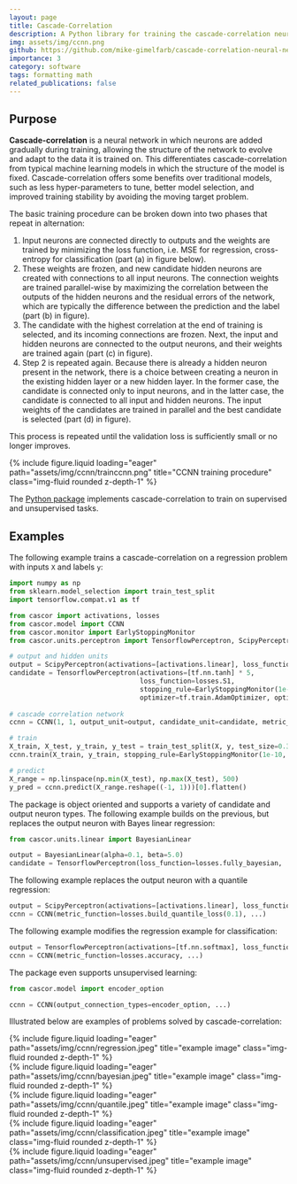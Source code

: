 ```yaml
---
layout: page
title: Cascade-Correlation
description: A Python library for training the cascade-correlation neural network.
img: assets/img/ccnn.png
github: https://github.com/mike-gimelfarb/cascade-correlation-neural-networks
importance: 3
category: software
tags: formatting math
related_publications: false
---
```


## Purpose

**Cascade-correlation** is a neural network in which neurons are added gradually during training, allowing the structure of the network to evolve and adapt to the data it is trained on. This differentiates
cascade-correlation from typical machine learning models in which the structure of the model is fixed. Cascade-correlation offers some benefits over traditional models, such as less hyper-parameters to tune, better model selection, and improved training stability by avoiding the moving target problem.

The basic training procedure can be broken down into two phases that repeat in alternation:
1. Input neurons are connected directly to outputs and the weights are trained by minimizing the loss function, i.e. MSE for regression, cross-entropy for classification (part (a) in figure below).
2. These weights are frozen, and new candidate hidden neurons are created with connections to all input neurons. The connection weights are trained parallel-wise by maximizing the correlation between the outputs of the hidden neurons and the residual errors of the network, which are typically the difference between the prediction and the label (part (b) in figure).
3. The candidate with the highest correlation at the end of training is selected, and its incoming connections are frozen. Next, the input and hidden neurons are connected to the output neurons, and their weights are trained again (part (c) in figure).
4. Step 2 is repeated again. Because there is already a hidden neuron present in the network, there is a choice between creating a neuron in the existing hidden layer or a new hidden layer. In the former case, the candidate is connected only to input neurons, and in the latter case, the candidate is connected to all input and hidden neurons. The input weights of the candidates are trained in parallel and the best candidate is selected (part (d) in figure). 

This process is repeated until the validation loss is sufficiently small or no longer improves.

<div class="row">
    <div class="col-sm mt-2 mt-md-0">
{% include figure.liquid loading="eager" path="assets/img/ccnn/trainccnn.png" title="CCNN training procedure" class="img-fluid rounded z-depth-1" %}
    </div>
</div>

The [Python package](https://github.com/mike-gimelfarb/cascade-correlation-neural-networks/)
implements cascade-correlation to train on supervised and unsupervised tasks.

## Examples

The following example trains a cascade-correlation on a regression problem with inputs ``X`` and labels ``y``:

```python
import numpy as np
from sklearn.model_selection import train_test_split
import tensorflow.compat.v1 as tf

from cascor import activations, losses
from cascor.model import CCNN
from cascor.monitor import EarlyStoppingMonitor
from cascor.units.perceptron import TensorflowPerceptron, ScipyPerceptron

# output and hidden units
output = ScipyPerceptron(activations=[activations.linear], loss_function=losses.mse)
candidate = TensorflowPerceptron(activations=[tf.nn.tanh] * 5, 
                                 loss_function=losses.S1,
                                 stopping_rule=EarlyStoppingMonitor(1e-3, 400, 10000, normalize=True),
                                 optimizer=tf.train.AdamOptimizer, optimizer_args={'learning_rate': 0.01})
                                 
# cascade correlation network
ccnn = CCNN(1, 1, output_unit=output, candidate_unit=candidate, metric_function=losses.fvu, lambda_param=0.8)

# train 
X_train, X_test, y_train, y_test = train_test_split(X, y, test_size=0.3, random_state=0)
ccnn.train(X_train, y_train, stopping_rule=EarlyStoppingMonitor(1e-10, 10, 10), valid_X=X_test, valid_y=y_test)

# predict
X_range = np.linspace(np.min(X_test), np.max(X_test), 500)
y_pred = ccnn.predict(X_range.reshape((-1, 1)))[0].flatten()
```

The package is object oriented and supports a variety of candidate and output neuron types.
The following example builds on the previous, but replaces the output neuron with Bayes linear regression:

```python
from cascor.units.linear import BayesianLinear 

output = BayesianLinear(alpha=0.1, beta=5.0)
candidate = TensorflowPerceptron(loss_function=losses.fully_bayesian, ...)
```

The following example replaces the output neuron with a quantile regression:

```python
output = ScipyPerceptron(activations=[activations.linear], loss_function=losses.build_quantile_loss(0.1))
ccnn = CCNN(metric_function=losses.build_quantile_loss(0.1), ...)
```

The following example modifies the regression example for classification:

```python
output = TensorflowPerceptron(activations=[tf.nn.softmax], loss_function=losses.negative_cross_entropy, ...)
ccnn = CCNN(metric_function=losses.accuracy, ...)
```

The package even supports unsupervised learning:

```python
from cascor.model import encoder_option

ccnn = CCNN(output_connection_types=encoder_option, ...)
```

Illustrated below are examples of problems solved by cascade-correlation:

<div class="row">
    <div class="col-sm mt-2 mt-md-0">
{% include figure.liquid loading="eager" path="assets/img/ccnn/regression.jpeg" title="example image" class="img-fluid rounded z-depth-1" %}
    </div>
    <div class="col-sm mt-2 mt-md-0">
{% include figure.liquid loading="eager" path="assets/img/ccnn/bayesian.jpeg" title="example image" class="img-fluid rounded z-depth-1" %}
    </div>
    <div class="col-sm mt-2 mt-md-0">
{% include figure.liquid loading="eager" path="assets/img/ccnn/quantile.jpeg" title="example image" class="img-fluid rounded z-depth-1" %}
    </div>
    <div class="col-sm mt-2 mt-md-0">
{% include figure.liquid loading="eager" path="assets/img/ccnn/classification.jpeg" title="example image" class="img-fluid rounded z-depth-1" %}
    </div>
    <div class="col-sm mt-2 mt-md-0">
{% include figure.liquid loading="eager" path="assets/img/ccnn/unsupervised.jpeg" title="example image" class="img-fluid rounded z-depth-1" %}
    </div>
</div>
